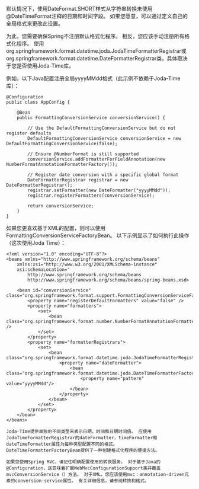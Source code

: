 默认情况下，使用DateFormat.SHORT样式从字符串转换未使用@DateTimeFormat注释的日期和时间字段。 如果您愿意，可以通过定义自己的全局格式来更改此设置。

为此，您需要确保Spring不注册默认格式化程序。 相反，您应该手动注册所有格式化程序。 使用org.springframework.format.datetime.joda.JodaTimeFormatterRegistrar或org.springframework.format.datetime.DateFormatterRegistrar类，具体取决于您是否使用Joda-Time库。

例如，以下Java配置注册全局yyyyMMdd格式（此示例不依赖于Joda-Time库）：

	@Configuration
	public class AppConfig {
	
	    @Bean
	    public FormattingConversionService conversionService() {
	
	        // Use the DefaultFormattingConversionService but do not register defaults
	        DefaultFormattingConversionService conversionService = new DefaultFormattingConversionService(false);
	
	        // Ensure @NumberFormat is still supported
	        conversionService.addFormatterForFieldAnnotation(new NumberFormatAnnotationFormatterFactory());
	
	        // Register date conversion with a specific global format
	        DateFormatterRegistrar registrar = new DateFormatterRegistrar();
	        registrar.setFormatter(new DateFormatter("yyyyMMdd"));
	        registrar.registerFormatters(conversionService);
	
	        return conversionService;
	    }
	}

如果您更喜欢基于XML的配置，则可以使用FormattingConversionServiceFactoryBean。 以下示例显示了如何执行此操作（这次使用Joda Time）：

	<?xml version="1.0" encoding="UTF-8"?>
	<beans xmlns="http://www.springframework.org/schema/beans"
	    xmlns:xsi="http://www.w3.org/2001/XMLSchema-instance"
	    xsi:schemaLocation="
	        http://www.springframework.org/schema/beans
	        http://www.springframework.org/schema/beans/spring-beans.xsd>
	
	    <bean id="conversionService" class="org.springframework.format.support.FormattingConversionServiceFactoryBean">
	        <property name="registerDefaultFormatters" value="false" />
	        <property name="formatters">
	            <set>
	                <bean class="org.springframework.format.number.NumberFormatAnnotationFormatterFactory" />
	            </set>
	        </property>
	        <property name="formatterRegistrars">
	            <set>
	                <bean class="org.springframework.format.datetime.joda.JodaTimeFormatterRegistrar">
	                    <property name="dateFormatter">
	                        <bean class="org.springframework.format.datetime.joda.DateTimeFormatterFactoryBean">
	                            <property name="pattern" value="yyyyMMdd"/>
	                        </bean>
	                    </property>
	                </bean>
	            </set>
	        </property>
	    </bean>
	</beans>

```
Joda-Time提供单独的不同类型来表示日期，时间和日期时间值。 应使用JodaTimeFormatterRegistrar的dateFormatter，timeFormatter和dateTimeFormatter属性为每种类型配置不同的格式。 DateTimeFormatterFactoryBean提供了一种创建格式化程序的便捷方法。
```

```
如果您使用Spring MVC，请记住明确配置使用的转换服务。 对于基于Java的@Configuration，这意味着扩展WebMvcConfigurationSupport类并覆盖mvcConversionService（）方法。 对于XML，您应该使用mvc：annotation-driven元素的conversion-service属性。 有关详细信息，请参阅转换和格式。
```
